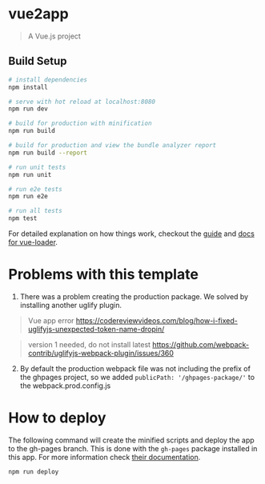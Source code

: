 # vue2app

> A Vue.js project

## Build Setup

``` bash
# install dependencies
npm install

# serve with hot reload at localhost:8080
npm run dev

# build for production with minification
npm run build

# build for production and view the bundle analyzer report
npm run build --report

# run unit tests
npm run unit

# run e2e tests
npm run e2e

# run all tests
npm test
```

For detailed explanation on how things work, checkout the [guide](http://vuejs-templates.github.io/webpack/) and [docs for vue-loader](http://vuejs.github.io/vue-loader).


# Problems with this template

1. There was a problem creating the production package. We solved by installing another uglify plugin.
> Vue app error
https://codereviewvideos.com/blog/how-i-fixed-uglifyjs-unexpected-token-name-dropin/

> version 1 needed, do not install latest
https://github.com/webpack-contrib/uglifyjs-webpack-plugin/issues/360

2. By default the production webpack file was not including the prefix of the ghpages project, so we added `publicPath: '/ghpages-package/'` to the webpack.prod.config.js

# How to deploy
The following command will create the minified scripts and deploy the app to the gh-pages branch. This is done with the `gh-pages` package installed in this app. For more information check [their documentation](https://github.com/tschaub/gh-pages). 

```bash
npm run deploy
```
